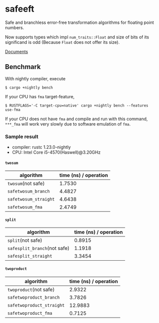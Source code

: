 # safeeft
Safe and branchless error-free transformation algorithms for floating point numbers.

Now supports types which impl `num_traits::Float` and size of bits of its significand is odd (Because `Float` does not offer its size).

[Documents](https://docs.rs/safeeft)

## Benchmark

With nightly compiler, execute

`$ cargo +nightly bench`

If your CPU has `fma` target-feature,

`$ RUSTFLAGS='-C target-cpu=native' cargo +nightly bench --features use-fma`

If your CPU does not have `fma` and compile and run with this command, `***_fma` will work very slowly due to software emulation of `fma`.

### Sample result

* compiler: rustc 1.23.0-nightly
* CPU: Intel Core i5-4570(Haswell)@3.20GHz

#### `twosum`

| algorithm             | time (ns) / operation |
|-----------------------|-----------------------|
| `twosum`(not safe)    |                1.7530 |
| `safetwosum_branch`   |                4.4827 |
| `safetwosum_straight` |                4.6438 |
| `safetwosum_fma`      |                2.4749 |

#### `split`

| algorithm                    |  time (ns) / operation |
|------------------------------|------------------------|
| `split`(not safe)            |                 0.8915 |
| `safesplit_branch`(not safe) |                 1.1918 |
| `safesplit_straight`         |                 3.3454 |

#### `twoproduct`

| algorithm                 | time (ns) / operation |
|---------------------------|-----------------------|
| `twoproduct`(not safe)    |                2.9322 |
| `safetwoproduct_branch`   |                3.7826 |
| `safetwoproduct_straight` |               12.9883 |
| `safetwoproduct_fma`      |                0.7125 |

